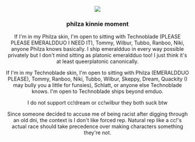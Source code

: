 <div align="center">
  <img src="https://64.media.tumblr.com/cf1b7ce2dbd721ba6aa18e56475bbe12/a1b47f847a7dc038-37/s400x600/49e035a947b42937c6d9d626f6e6418b37dab67c.gifv">
</div>

<h3><p align="center">philza kinnie moment</p></h3>

<p align="center">If I'm in my Philza skin, I'm open to sitting with Technoblade (PLEASE PLEASE EMERALDDUO I NEED IT), Tommy, Wilbur, Tubbo, Ranboo, Niki, anyone Philza knows basically. I ship emeraldduo in every way possible privately but I don't mind sitting as platonic emeraldduo too! I just think it's at least queerplatonic canonically.</p>
<p align="center">If I'm in my Technoblade skin, I'm open to sitting with Philza (EMERALDDUO PLEASE), Tommy, Ranboo, Niki, Tubbo, Wilbur, Skeppy, Dream, Quackity (I may bully you a little for funsies), Schlatt, or anyone else Technoblade knows. I'm open to Technoblade ships beyond emduo.</p>

<p align="center">I do not support cc!dream or cc!wilbur they both suck btw</p>

<p align="center">Since someone decided to accuse me of being racist after digging through an old dni,  the context is I don't like forced rep. Natural rep like a cc!'s actual race should take precedence over making characters something they're not.</p>
